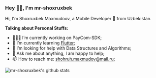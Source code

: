 ### Hey 👋🏽, I'm mr-shoxruxbek


Hi, I'm Shoxruxbek Maxmudoov, a Mobile Developer 🚀 from Uzbekistan.

  <!--<img align="right" alt="GIF" src="https://media.giphy.com/media/836HiJc7pgzy8iNXCn/giphy.gif" />-->
  
**Talking about Personal Stuffs:**

- 👨🏽‍💻 I’m currently working on PayCom-SDK;
- 🌱 I’m currently learning [Flutter](https://www.flutter.com/); 
- 🤔 I’m looking for help with Data Structures and Algorithms;
- 💬 Ask me about anything, I am happy to help;
- 📫 How to reach me: shohruh.maxmudov@mail.ru;

![mr-shoxruxbek's github stats](https://github-readme-stats.vercel.app/api?username=mr-shoxruxbek&show_icons=true&hide_border=true)
